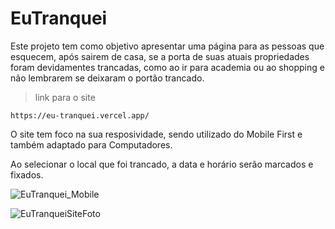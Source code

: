 # EuTranquei

Este projeto tem como objetivo apresentar uma página para as pessoas que esquecem, após sairem de casa, se a porta de suas atuais propriedades foram devidamentes trancadas, como ao ir para academia ou ao shopping e não lembrarem se deixaram o portão trancado.

>link para o site
>
```
https://eu-tranquei.vercel.app/
```
O site tem foco na sua resposividade, sendo utilizado do Mobile First e também adaptado para Computadores. 

Ao selecionar o local que foi trancado, a data e horário serão marcados e fixados. 

![EuTranquei_Mobile](https://github.com/jotabtw/EuTranquei/assets/130765143/07c96caa-0ac7-4c1e-ab26-1cfde6fbd797)

![EuTranqueiSiteFoto](https://github.com/jotabtw/EuTranquei/assets/130765143/e5b69b2a-ce67-4e87-bc93-70ba8e19df53)


